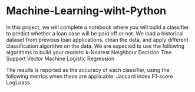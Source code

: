 # Machine-Learning-wiht-Python
In this project, we will complete a notebook where you will build a classifier to predict whether a loan case will be paid off or not.   We load a historical dataset from previous loan applications, clean the data, and apply different classification algorithm on the data. We are expected to use the following algorithms to build your models: 
  k-Nearest Neighbour 
  Decision Tree
  Support Vector Machine
  Logistic Regression 

The results is reported as the accuracy of each classifier, using the following metrics when these are applicable:
  Jaccard index
   F1-score
   LogLoass
